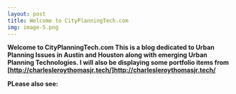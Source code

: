 ```yaml
---
layout: post
title: Welcome to CityPlanningTech.com
img: image-5.png
---
```

<b>Welcome to CityPlanningTech.com<b> This is a blog dedicated to Urban Planning Issues in Austin and Houston along with emerging Urban Planning Technologies. I will also be displaying some portfolio items from [http://charlesleroythomasjr.tech/]http://charlesleroythomasjr.tech/

PLease also see: 
